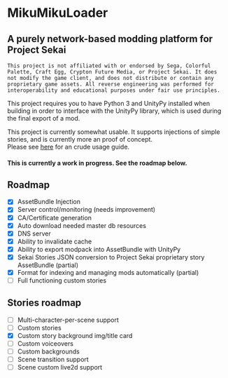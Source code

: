 # MikuMikuLoader
## A purely network-based modding platform for Project Sekai

`This project is not affiliated with or endorsed by Sega, Colorful Palette, Craft Egg, Crypton Future Media, or Project Sekai. It does not modify the game client, and does not distribute or contain any proprietary game assets. All reverse engineering was performed for interoperability and educational purposes under fair use principles.`

This project requires you to have Python 3 and UnityPy installed when building in order to interface with the UnityPy library, which is used during the final export of a mod.

This project is currently somewhat usable. It supports injections of simple stories, and is currently more an proof of concept.  
Please see [here](somelink) for an crude usage guide.

#### This is currently a work in progress. See the roadmap below.

## Roadmap
- [X] AssetBundle Injection
- [X] Server control/monitoring (needs improvement)
- [X] CA/Certificate generation
- [X] Auto download needed master db resources
- [X] DNS server 
- [X] Ability to invalidate cache
- [X] Ability to export modpack into AssetBundle with UnityPy
- [X] Sekai Stories JSON conversion to Project Sekai proprietary story AssetBundle (partial)
- [X] Format for indexing and managing mods automatically (partial)
- [ ] Full functioning custom stories

## Stories roadmap
- [ ] Multi-character-per-scene support
- [ ] Custom stories
- [X] Custom story background img/title card
- [ ] Custom voiceovers
- [ ] Custom backgrounds
- [ ] Scene transition support
- [ ] Scene custom live2d support